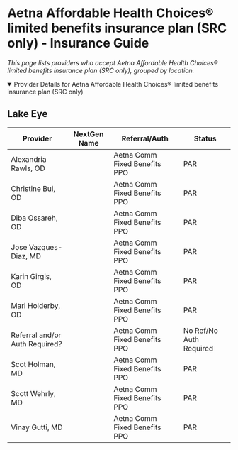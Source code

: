 # Aetna Affordable Health Choices® limited benefits insurance plan (SRC only) - Insurance Guide

*This page lists providers who accept Aetna Affordable Health Choices® limited benefits insurance plan (SRC only), grouped by location.*

<details open><summary>Provider Details for Aetna Affordable Health Choices® limited benefits insurance plan (SRC only)</summary>

## Lake Eye 

| Provider | NextGen Name | Referral/Auth | Status |
|----------|-------------|--------------|--------|
| Alexandria Rawls, OD |  | Aetna Comm Fixed Benefits PPO | PAR |
| Christine Bui, OD |  | Aetna Comm Fixed Benefits PPO | PAR |
| Diba Ossareh, OD |  | Aetna Comm Fixed Benefits PPO | PAR |
| Jose Vazques-Diaz, MD |  | Aetna Comm Fixed Benefits PPO | PAR |
| Karin Girgis, OD |  | Aetna Comm Fixed Benefits PPO | PAR |
| Mari Holderby, OD |  | Aetna Comm Fixed Benefits PPO | PAR |
| Referral and/or Auth Required? |  | Aetna Comm Fixed Benefits PPO | No Ref/No Auth Required |
| Scot Holman, MD |  | Aetna Comm Fixed Benefits PPO | PAR |
| Scott Wehrly, MD |  | Aetna Comm Fixed Benefits PPO | PAR |
| Vinay Gutti, MD |  | Aetna Comm Fixed Benefits PPO | PAR |

</details>

